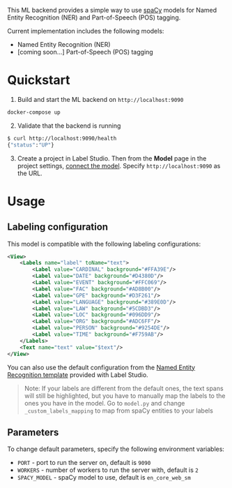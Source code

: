 <!--
---
title: spaCy models for NER 
type: blog
tier: all
order: 60
meta_title: Use spaCy models with Label Studio
meta_description: Tutorial on how to use Label Studio and spaCy for faster NER labeling 
categories:
    - tutorial
    - named entity recognition
    - spacy
    - parts of speech
image: "/tutorials/gpt2.png"
---
-->

This ML backend provides a simple way to use [spaCy](https://spacy.io/) models for Named Entity Recognition (NER) and Part-of-Speech (POS) tagging.

Current implementation includes the following models:
- Named Entity Recognition (NER)
- [coming soon...] Part-of-Speech (POS) tagging


# Quickstart

1. Build and start the ML backend on `http://localhost:9090`

```bash
docker-compose up
```

2. Validate that the backend is running

```bash
$ curl http://localhost:9090/health
{"status":"UP"}
```

3. Create a project in Label Studio. Then from the **Model** page in the project settings, [connect the model](https://labelstud.io/guide/ml#Connect-the-model-to-Label-Studio). Specify `http://localhost:9090` as the URL.

# Usage

## Labeling configuration

This model is compatible with the following labeling configurations:
```xml
<View>
    <Labels name="label" toName="text">
        <Label value="CARDINAL" background="#FFA39E"/>
        <Label value="DATE" background="#D4380D"/>
        <Label value="EVENT" background="#FFC069"/>
        <Label value="FAC" background="#AD8B00"/>
        <Label value="GPE" background="#D3F261"/>
        <Label value="LANGUAGE" background="#389E0D"/>
        <Label value="LAW" background="#5CDBD3"/>
        <Label value="LOC" background="#096DD9"/>
        <Label value="ORG" background="#ADC6FF"/>
        <Label value="PERSON" background="#9254DE"/>
        <Label value="TIME" background="#F759AB"/>
    </Labels>
    <Text name="text" value="$text"/>
</View>
```

You can also use the default configuration from the [Named Entity Recognition template](https://labelstud.io/templates/named_entity) provided with Label Studio.

> Note: If your labels are different from the default ones, the text spans will still be highlighted, but you have to manually map the labels to the ones you have in the model. Go to `model.py` and change `_custom_labels_mapping` to map from spaCy entities to your labels

## Parameters
To change default parameters, specify the following environment variables:

- `PORT` - port to run the server on, default is `9090`
- `WORKERS` - number of workers to run the server with, default is `2`
- `SPACY_MODEL` - spaCy model to use, default is `en_core_web_sm`
